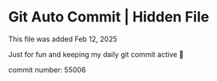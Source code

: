 # Git Auto Commit | Hidden File

This file was added Feb 12, 2025

Just for fun and keeping my daily git commit active 🤪

commit number: 55006
